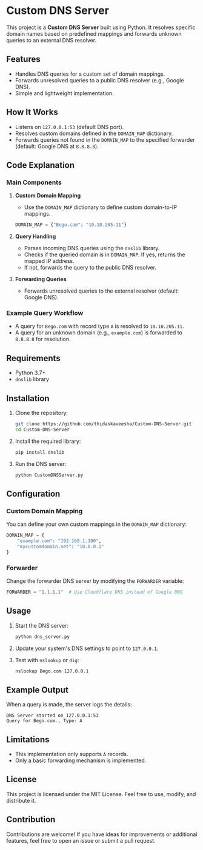 # Custom DNS Server

This project is a **Custom DNS Server** built using Python. It resolves specific domain names based on predefined mappings and forwards unknown queries to an external DNS resolver.

## Features

- Handles DNS queries for a custom set of domain mappings.
- Forwards unresolved queries to a public DNS resolver (e.g., Google DNS).
- Simple and lightweight implementation.

## How It Works

- Listens on `127.0.0.1:53` (default DNS port).
- Resolves custom domains defined in the `DOMAIN_MAP` dictionary.
- Forwards queries not found in the `DOMAIN_MAP` to the specified forwarder (default: Google DNS at `8.8.8.8`).

## Code Explanation

### Main Components

1. **Custom Domain Mapping**
   - Use the `DOMAIN_MAP` dictionary to define custom domain-to-IP mappings.

   ```python
   DOMAIN_MAP = {"Bego.com": "10.10.205.11"}
   ```

2. **Query Handling**
   - Parses incoming DNS queries using the `dnslib` library.
   - Checks if the queried domain is in `DOMAIN_MAP`. If yes, returns the mapped IP address.
   - If not, forwards the query to the public DNS resolver.

3. **Forwarding Queries**
   - Forwards unresolved queries to the external resolver (default: Google DNS).

### Example Query Workflow

- A query for `Bego.com` with record type `A` is resolved to `10.10.205.11`.
- A query for an unknown domain (e.g., `example.com`) is forwarded to `8.8.8.8` for resolution.

## Requirements

- Python 3.7+
- `dnslib` library

## Installation

1. Clone the repository:
   ```bash
   git clone https://github.com/thidaskaveesha/Custom-DNS-Server.git
   cd Custom-DNS-Server
   ```

2. Install the required library:
   ```bash
   pip install dnslib
   ```

3. Run the DNS server:
   ```bash
   python CustomDNSServer.py
   ```

## Configuration

### Custom Domain Mapping

You can define your own custom mappings in the `DOMAIN_MAP` dictionary:
```python
DOMAIN_MAP = {
    "example.com": "192.168.1.100",
    "mycustomdomain.net": "10.0.0.1"
}
```

### Forwarder

Change the forwarder DNS server by modifying the `FORWARDER` variable:
```python
FORWARDER = "1.1.1.1"  # Use Cloudflare DNS instead of Google DNS
```

## Usage

1. Start the DNS server:
   ```bash
   python dns_server.py
   ```

2. Update your system's DNS settings to point to `127.0.0.1`.

3. Test with `nslookup` or `dig`:
   ```bash
   nslookup Bego.com 127.0.0.1
   ```

## Example Output

When a query is made, the server logs the details:
```
DNS Server started on 127.0.0.1:53
Query for Bego.com., Type: A
```

## Limitations

- This implementation only supports `A` records.
- Only a basic forwarding mechanism is implemented.

## License

This project is licensed under the MIT License. Feel free to use, modify, and distribute it.

## Contribution

Contributions are welcome! If you have ideas for improvements or additional features, feel free to open an issue or submit a pull request.
